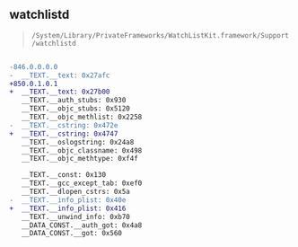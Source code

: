 ## watchlistd

> `/System/Library/PrivateFrameworks/WatchListKit.framework/Support/watchlistd`

```diff

-846.0.0.0.0
-  __TEXT.__text: 0x27afc
+850.0.1.0.1
+  __TEXT.__text: 0x27b00
   __TEXT.__auth_stubs: 0x930
   __TEXT.__objc_stubs: 0x5120
   __TEXT.__objc_methlist: 0x2258
-  __TEXT.__cstring: 0x472e
+  __TEXT.__cstring: 0x4747
   __TEXT.__oslogstring: 0x24a8
   __TEXT.__objc_classname: 0x498
   __TEXT.__objc_methtype: 0xf4f

   __TEXT.__const: 0x130
   __TEXT.__gcc_except_tab: 0xef0
   __TEXT.__dlopen_cstrs: 0x5a
-  __TEXT.__info_plist: 0x40e
+  __TEXT.__info_plist: 0x416
   __TEXT.__unwind_info: 0xb70
   __DATA_CONST.__auth_got: 0x4a8
   __DATA_CONST.__got: 0x560

```
